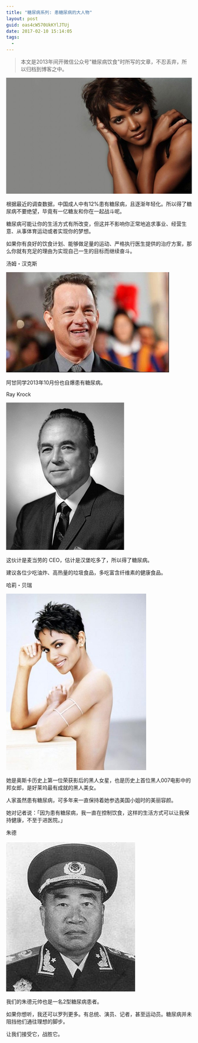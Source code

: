 ```yaml
---
title: "糖尿病系列: 患糖尿病的大人物"
layout: post
guid: oas4cW570UkKYlJTUj
date: 2017-02-10 15:14:05
tags:
  - 
---
```


> 本文是2013年间开微信公众号"糖尿病饮食"时所写的文章，不忍丢弃，所以归档到博客之中。

![](/media/files/2017-02-10-people1.jpg)

根据最近的调查数据，中国成人中有12%患有糖尿病，且逐渐年轻化。所以得了糖尿病不要绝望，毕竟有一亿糖友和你在一起战斗呢。

糖尿病可能让你的生活方式有所改变，但这并不影响你正常地追求事业、经营生意、从事体育运动或者实现你的梦想。

如果你有良好的饮食计划、能够做足量的运动、严格执行医生提供的治疗方案，那么你就有充足的理由为实现自己一生的目标而继续奋斗。



汤姆・汉克斯

![](/media/files/2017-02-10-people3.jpg)

阿甘同学2013年10月份也自爆患有糖尿病。


Ray Krock 

![](/media/files/2017-02-10-people4.jpg)


这伙计是麦当劳的 CEO，估计是汉堡吃多了，所以得了糖尿病。

建议各位少吃油炸、高热量的垃圾食品，多吃富含纤维素的健康食品。


哈莉・贝瑞

![](/media/files/2017-02-10-people2.jpg)

她是奥斯卡历史上第一位荣获影后的黑人女星，也是历史上首位黑人007电影中的邦女郎，是好莱坞最有成就的黑人美女。

人家虽然患有糖尿病，可多年来一直保持着她参选美国小姐时的美丽容颜。

她对记者说：「因为患有糖尿病，我一直在控制饮食，这样的生活方式可以让我保持健康，不至于进医院。」


朱德

![](/media/files/2017-02-10-people5.jpg)

我们的朱德元帅也是一名2型糖尿病患者。



如果你想听，我还可以罗列更多。有总统、演员、记者，甚至运动员。糖尿病并未阻挡他们通往理想的脚步。

让我们接受它，战胜它。

